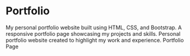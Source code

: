 # Portfolio
My personal portfolio website built using HTML, CSS, and Bootstrap.  A responsive portfolio page showcasing my projects and skills.  Personal portfolio website created to highlight my work and experience.
Portfolio Page